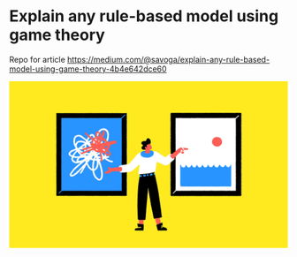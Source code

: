 # Explain any rule-based model using game theory

Repo for article https://medium.com/@savoga/explain-any-rule-based-model-using-game-theory-4b4e642dce60

<img src='https://github.com/savoga/shap-explain/blob/main/img/make-things-clearer.png'></im>

